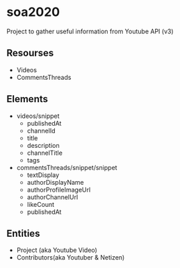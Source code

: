 # soa2020
Project to gather useful information from Youtube API (v3)
## Resourses
- Videos
- CommentsThreads
## Elements
- videos/snippet
    - publishedAt
    - channelId
    - title
    - description
    - channelTitle
    - tags
- commentsThreads/snippet/snippet
    - textDisplay
    - authorDisplayName
    - authorProfileImageUrl
    - authorChannelUrl
    - likeCount
    - publishedAt
## Entities
- Project (aka Youtube Video)
- Contributors(aka Youtuber & Netizen) 